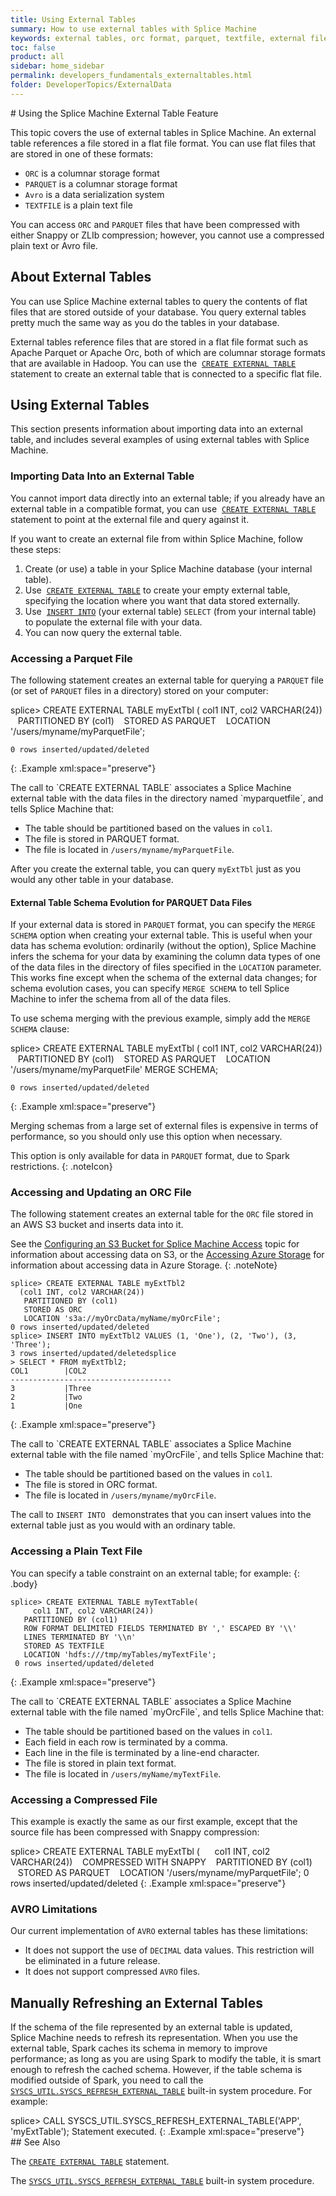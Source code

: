 ```yaml
---
title: Using External Tables
summary: How to use external tables with Splice Machine
keywords: external tables, orc format, parquet, textfile, external file, compression
toc: false
product: all
sidebar: home_sidebar
permalink: developers_fundamentals_externaltables.html
folder: DeveloperTopics/ExternalData
---
```

<section>
<div class="TopicContent" data-swiftype-index="true" markdown="1">
# Using the Splice Machine External Table Feature

This topic covers the use of external tables in Splice Machine. An
external table references a file stored in a flat file format. You can
use flat files that are stored in one of these formats:

* `ORC` is a columnar storage format
* `PARQUET` is a columnar storage format
* `Avro` is a data serialization system
* `TEXTFILE` is a plain text file

You can access `ORC` and `PARQUET` files that have been compressed with
either Snappy or ZLIb compression; however, you cannot use a compressed
plain text or Avro file.

## About External Tables

You can use Splice Machine external tables to query the contents of flat
files that are stored outside of your database. You query external
tables pretty much the same way as you do the tables in your database.

External tables reference files that are stored in a flat file format
such as Apache Parquet or Apache Orc, both of which are columnar storage
formats that are available in Hadoop. You can use the &nbsp;[`CREATE EXTERNAL
TABLE`](sqlref_statements_createexternaltable.html) statement to create
an external table that is connected to a specific flat file.

## Using External Tables

This section presents information about importing data into an external
table, and includes several examples of using external tables with
Splice Machine.

### Importing Data Into an External Table

You cannot import data directly into an external table; if you already
have an external table in a compatible format, you can use &nbsp;[`CREATE
EXTERNAL TABLE`](sqlref_statements_createexternaltable.html) statement
to point at the external file and query against it.

If you want to create an external file from within Splice Machine,
follow these steps:

1.  Create (or use) a table in your Splice Machine database (your
    internal table).
2.  Use &nbsp;[`CREATE EXTERNAL
    TABLE`](sqlref_statements_createexternaltable.html) to create your
    empty external table, specifying the location where you want that
    data stored externally.
3.  Use &nbsp;[`INSERT INTO`](sqlref_statements_insert.html) (your external
    table) `SELECT` (from your internal table) to populate the external
    file with your data.
4.  You can now query the external table.

### Accessing a Parquet File

The following statement creates an external table for querying a
`PARQUET` file (or set of `PARQUET` files in a directory) stored on your computer:

<div class="preWrapperWide" markdown="1">
    splice> CREATE EXTERNAL TABLE myExtTbl (
      col1 INT, col2 VARCHAR(24))
        PARTITIONED BY (col1)
        STORED AS PARQUET
        LOCATION '/users/myname/myParquetFile';

    0 rows inserted/updated/deleted
{: .Example xml:space="preserve"}

</div>
The call to `CREATE EXTERNAL TABLE` associates a Splice Machine external
table with the data files in the directory named `myparquetfile`, and tells Splice Machine
that:

* The table should be partitioned based on the values in `col1`.
* The file is stored in PARQUET format.
* The file is located in `/users/myname/myParquetFile`.

After you create the external table, you can query `myExtTbl` just as
you would any other table in your database.

#### External Table Schema Evolution for PARQUET Data Files
If your external data is stored in `PARQUET` format, you can specify the `MERGE SCHEMA` option when creating your external table. This is useful when your data has schema evolution: ordinarily (without the option), Splice Machine infers the schema for your data by examining the column data types of one of the data files in the directory of files specified in the `LOCATION` parameter. This works fine except when the schema of the external data changes; for schema evolution cases, you can specify `MERGE SCHEMA` to tell Splice Machine to infer the schema from all of the data files.

To use schema merging with the previous example, simply add the `MERGE SCHEMA` clause:

<div class="preWrapperWide" markdown="1">
    splice> CREATE EXTERNAL TABLE myExtTbl (
      col1 INT, col2 VARCHAR(24))
        PARTITIONED BY (col1)
        STORED AS PARQUET
        LOCATION '/users/myname/myParquetFile'
        MERGE SCHEMA;

    0 rows inserted/updated/deleted
{: .Example xml:space="preserve"}
</div>

Merging schemas from a large set of external files is expensive in terms of performance, so you should only use this option when necessary.

This option is only available for data in `PARQUET` format, due to Spark restrictions.
{: .noteIcon}

### Accessing and Updating an ORC File

The following statement creates an external table for the `ORC` file stored in an AWS S3 bucket and inserts data into it.

See the [Configuring an S3 Bucket for Splice Machine Access](developers_cloudconnect_configures3.html) topic for information about accessing data on S3, or the [Accessing Azure Storage](developers_cloudconnect_configureazure.html) for information about accessing data in Azure Storage.
{: .noteNote}


<div class="preWrapperWide" markdown="1">

    splice> CREATE EXTERNAL TABLE myExtTbl2
      (col1 INT, col2 VARCHAR(24))
       PARTITIONED BY (col1)
       STORED AS ORC
       LOCATION 's3a://myOrcData/myName/myOrcFile';
    0 rows inserted/updated/deleted
    splice> INSERT INTO myExtTbl2 VALUES (1, 'One'), (2, 'Two'), (3, 'Three');
    3 rows inserted/updated/deletedsplice
    > SELECT * FROM myExtTbl2;
    COL1        |COL2
    ------------------------------------
    3           |Three
    2           |Two
    1           |One
{: .Example xml:space="preserve"}

</div>
The call to `CREATE EXTERNAL TABLE` associates a Splice Machine external
table with the file named `myOrcFile`, and tells Splice Machine that:

* The table should be partitioned based on the values in `col1`.
* The file is stored in ORC format.
* The file is located in `/users/myname/myOrcFile`.

The call to `INSERT INTO ` demonstrates that you can insert values into
the external table just as you would with an ordinary table.

### Accessing a Plain Text File

You can specify a table constraint on an external table; for example:
{: .body}

<div class="preWrapperWide" markdown="1">

    splice> CREATE EXTERNAL TABLE myTextTable(
         col1 INT, col2 VARCHAR(24))
       PARTITIONED BY (col1)
       ROW FORMAT DELIMITED FIELDS TERMINATED BY ',' ESCAPED BY '\\'
       LINES TERMINATED BY '\\n'
       STORED AS TEXTFILE
       LOCATION 'hdfs:///tmp/myTables/myTextFile';
     0 rows inserted/updated/deleted
{: .Example xml:space="preserve"}

</div>
The call to `CREATE EXTERNAL TABLE` associates a Splice Machine external
table with the file named `myOrcFile`, and tells Splice Machine that:

* The table should be partitioned based on the values in `col1`.
* Each field in each row is terminated by a comma.
* Each line in the file is terminated by a line-end character.
* The file is stored in plain text format.
* The file is located in `/users/myName/myTextFile`.

### Accessing a Compressed File

This example is exactly the same as our first example, except that the
source file has been compressed with Snappy compression:

<div class="preWrapperWide" markdown="1">
    splice> CREATE EXTERNAL TABLE myExtTbl (
          col1 INT, col2 VARCHAR(24))
        COMPRESSED WITH SNAPPY
        PARTITIONED BY (col1)
        STORED AS PARQUET
        LOCATION '/users/myname/myParquetFile';
     0 rows inserted/updated/deleted
{: .Example xml:space="preserve"}

</div>


### AVRO Limitations

Our current implementation of `AVRO` external tables has these limitations:

* It does not support the use of `DECIMAL` data values. This restriction will be eliminated in a future release.
* It does not support compressed `AVRO` files.

## Manually Refreshing an External Tables

If the schema of the file represented by an external table is updated,
Splice Machine needs to refresh its representation. When you use the
external table, Spark caches its schema in memory to improve
performance; as long as you are using Spark to modify the table, it is
smart enough to refresh the cached schema. However, if the table schema
is modified outside of Spark, you need to call the
[`SYSCS_UTIL.SYSCS_REFRESH_EXTERNAL_TABLE`](sqlref_sysprocs_refreshexttable.html)
built-in system procedure. For example:

<div class="preWrapperWide" markdown="1">
    splice> CALL SYSCS_UTIL.SYSCS_REFRESH_EXTERNAL_TABLE('APP', 'myExtTable');
    Statement executed.
{: .Example xml:space="preserve"}

</div>
## See Also

The
[`CREATE EXTERNAL TABLE`](sqlref_statements_createexternaltable.html)
statement.

The
[`SYSCS_UTIL.SYSCS_REFRESH_EXTERNAL_TABLE`](sqlref_sysprocs_refreshexttable.html)
built-in system procedure.

</div>
</section>
